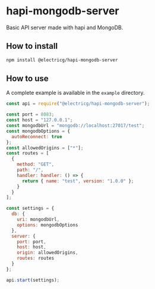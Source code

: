 # hapi-mongodb-server

Basic API server made with hapi and MongoDB.

## How to install

```bash
npm install @electricg/hapi-mongodb-server
```

## How to use

A complete example is available in the `example` directory.

```js
const api = require("@electricg/hapi-mongodb-server");

const port = 8083;
const host = "127.0.0.1";
const mongodbUrl = "mongodb://localhost:27017/test";
const mongodbOptions = {
  autoReconnect: true
};
const allowedOrigins = ["*"];
const routes = [
  {
    method: "GET",
    path: "/",
    handler: handler: () => {
      return { name: "test", version: "1.0.0" };
    }
  }
];

const settings = {
  db: {
    uri: mongodbUrl,
    options: mongodbOptions
  },
  server: {
    port: port,
    host: host,
    origin: allowedOrigins,
    routes: routes
  }
};

api.start(settings);
```
